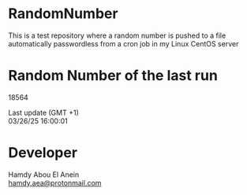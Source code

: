 # RandomNumber    
This is a test repository where a random number is pushed to a file automatically passwordless from a cron job in my Linux CentOS server    
# Random Number of the last run   
18564
      
Last update (GMT +1)    
03/26/25 16:00:01
# Developer    
Hamdy Abou El Anein   
hamdy.aea@protonmail.com
